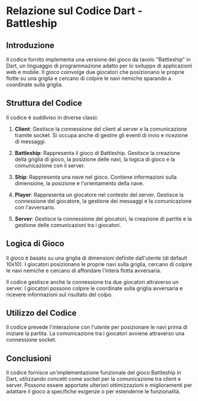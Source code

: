 # Relazione sul Codice Dart - Battleship

## Introduzione

Il codice fornito implementa una versione del gioco da tavolo "Battleship" in Dart, un linguaggio di programmazione adatto per lo sviluppo di applicazioni web e mobile. Il gioco coinvolge due giocatori che posizionano le proprie flotte su una griglia e cercano di colpire le navi nemiche sparando a coordinate sulla griglia.

## Struttura del Codice

Il codice è suddiviso in diverse classi:

1. **Client**: Gestisce la connessione del client al server e la comunicazione tramite socket. Si occupa anche di gestire gli eventi di invio e ricezione di messaggi.

2. **Battleship**: Rappresenta il gioco di Battleship. Gestisce la creazione della griglia di gioco, la posizione delle navi, la logica di gioco e la comunicazione con il server.

3. **Ship**: Rappresenta una nave nel gioco. Contiene informazioni sulla dimensione, la posizione e l'orientamento della nave.

4. **Player**: Rappresenta un giocatore nel contesto del server. Gestisce la connessione del giocatore, la gestione dei messaggi e la comunicazione con l'avversario.

5. **Server**: Gestisce la connessione dei giocatori, la creazione di partite e la gestione delle comunicazioni tra i giocatori.

## Logica di Gioco

Il gioco è basato su una griglia di dimensioni definite dall'utente (di default 10x10). I giocatori posizionano le proprie navi sulla griglia, cercano di colpire le navi nemiche e cercano di affondare l'intera flotta avversaria.

Il codice gestisce anche la connessione tra due giocatori attraverso un server. I giocatori possono colpire le coordinate sulla griglia avversaria e ricevere informazioni sul risultato del colpo.

## Utilizzo del Codice

Il codice prevede l'interazione con l'utente per posizionare le navi prima di iniziare la partita. La comunicazione tra i giocatori avviene attraverso una connessione socket.

## Conclusioni

Il codice fornisce un'implementazione funzionale del gioco Battleship in Dart, utilizzando concetti come socket per la comunicazione tra client e server. Possono essere apportate ulteriori ottimizzazioni e miglioramenti per adattare il gioco a specifiche esigenze o per estenderne le funzionalità.
